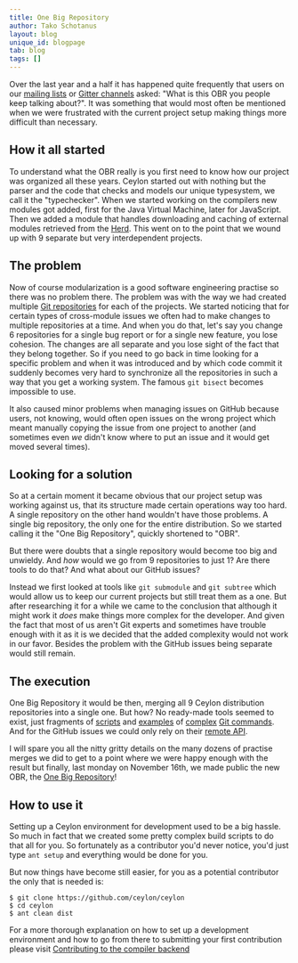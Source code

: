 ```yaml
---
title: One Big Repository
author: Tako Schotanus
layout: blog
unique_id: blogpage
tab: blog
tags: []
---
```


Over the last year and a half it has happened quite frequently that users on our [mailing lists](http://groups.google.com/group/ceylon-users) or [Gitter channels](https://gitter.im/ceylon/user) asked: "What is this OBR you people keep talking about?". It was something that would most often be mentioned when we were frustrated with the current project setup making things more difficult than necessary.

## How it all started

To understand what the OBR really is you first need to know how our project was organized all these years. Ceylon started out with nothing but the parser and the code that checks and models our unique typesystem, we call it the "typechecker". When we started working on the compilers new modules got added, first for the Java Virtual Machine, later for JavaScript. Then we added a module that handles downloading and caching of external modules retrieved from the [Herd](https://modules.ceylon-lang.org/). This went on to the point that we wound up with 9 separate but very interdependent projects.

## The problem

Now of course modularization is a good software engineering practise so there was no problem there. The problem was with the way we had created multiple [Git repositories](https://github.com/ceylon) for each of the projects. We started noticing that for certain types of cross-module issues we often had to make changes to multiple repositories at a time. And when you do that, let's say you change 6 repositories for a single bug report or for a single new feature, you lose cohesion. The changes are all separate and you lose sight of the fact that they belong together. So if you need to go back in time looking for a specific problem and when it was introduced and by which code commit it suddenly becomes very hard to synchronize all the repositories in such a way that you get a working system. The famous `git bisect` becomes impossible to use.

It also caused minor problems when managing issues on GitHub because users, not knowing, would often open issues on the wrong project which meant manually copying the issue from one project to another (and sometimes even *we* didn't know where to put an issue and it would get moved several times).

## Looking for a solution

So at a certain moment it became obvious that our project setup was working against us, that its structure made certain operations way too hard. A single repository on the other hand wouldn't have those problems. A single big repository, the only one for the entire distribution. So we started calling it the "One Big Repository", quickly shortened to "OBR".

But there were doubts that a single repository would become too big and unwieldy. And *how* would we go from 9 repositories to just 1? Are there tools to do that? And what about our GitHub issues?

Instead we first looked at tools like `git submodule` and `git subtree` which would allow us to keep our current projects but still treat them as a one. But after researching it for a while we came to the conclusion that although it might work it *does* make things more complex for the developer. And given the fact that most of us aren't Git experts and sometimes have trouble enough with it as it is we decided that the added complexity would not work in our favor. Besides the problem with the GitHub issues being separate would still remain.

## The execution

One Big Repository it would be then, merging all 9 Ceylon distribution repositories into a single one. But how? No ready-made tools seemed to exist, just fragments of [scripts](http://stackoverflow.com/questions/1425892/how-do-you-merge-two-git-repositories) and [examples](http://stackoverflow.com/questions/13040958/merge-two-git-repositories-without-breaking-file-history) of [complex](http://stackoverflow.com/questions/1683531/how-to-import-existing-git-repository-into-another) [Git commands](http://www.harecoded.com/merging-two-three-or-more-git-repositories-keeping-the-log-history-2366393). And for the GitHub issues we could only rely on their [remote API](https://developer.github.com/v3/).

I will spare you all the nitty gritty details on the many dozens of practise merges we did to get to a point where we were happy enough with the result but finally, last monday on November 16th, we made public the new OBR, the [One Big Repository](https://github.com/ceylon/ceylon)!

## How to use it

Setting up a Ceylon environment for development used to be a big hassle. So much in fact that we created some pretty complex build scripts to do that all for you. So fortunately as a contributor you'd never notice, you'd just type `ant setup` and everything would be done for you.

But now things have become still easier, for you as a potential contributor the only that is needed is:

<!-- try: -->
<!-- lang: bash -->
    $ git clone https://github.com/ceylon/ceylon
    $ cd ceylon
    $ ant clean dist

For a more thorough explanation on how to set up a development environment and how to go from there to submitting your first contribution please visit [Contributing to the compiler backend](/code/contribute/)

